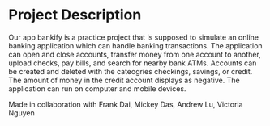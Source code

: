 # Project Description

Our app bankify is a practice project that is supposed to simulate an online banking application which can handle banking transactions. The application can open and close accounts, transfer money from one account to another, upload checks, pay bills, and search for nearby bank ATMs. Accounts can be created and deleted with the cateogries checkings, savings, or credit. The amount of money in the credit account displays as negative. The application can run on computer and mobile devices.

Made in collaboration with Frank Dai, Mickey Das, Andrew Lu, Victoria Nguyen
